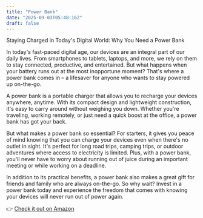 ```yaml
---
title: "Power Bank"
date: "2025-09-03T05:48:16Z"
draft: false
---
```


Staying Charged in Today's Digital World: Why You Need a Power Bank

In today's fast-paced digital age, our devices are an integral part of our daily lives. From smartphones to tablets, laptops, and more, we rely on them to stay connected, productive, and entertained. But what happens when your battery runs out at the most inopportune moment? That's where a power bank comes in – a lifesaver for anyone who wants to stay powered up on-the-go.

A power bank is a portable charger that allows you to recharge your devices anywhere, anytime. With its compact design and lightweight construction, it's easy to carry around without weighing you down. Whether you're traveling, working remotely, or just need a quick boost at the office, a power bank has got your back.

But what makes a power bank so essential? For starters, it gives you peace of mind knowing that you can charge your devices even when there's no outlet in sight. It's perfect for long road trips, camping trips, or outdoor adventures where access to electricity is limited. Plus, with a power bank, you'll never have to worry about running out of juice during an important meeting or while working on a deadline.

In addition to its practical benefits, a power bank also makes a great gift for friends and family who are always on-the-go. So why wait? Invest in a power bank today and experience the freedom that comes with knowing your devices will never run out of power again.

👉 [Check it out on Amazon](https://www.amazon.com/dp/B08ZJQ1XD4?tag=matthewblog-20)
